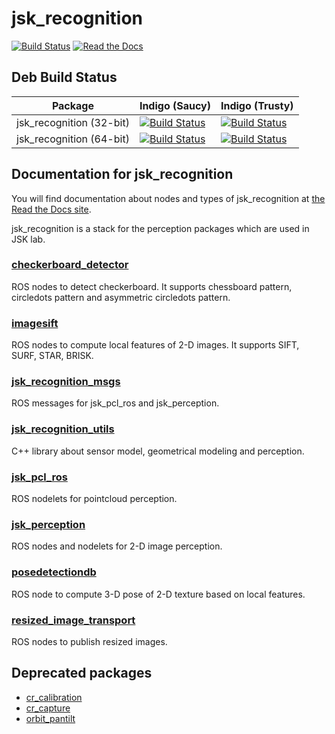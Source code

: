 jsk\_recognition
===============

[![Build Status](https://travis-ci.org/jsk-ros-pkg/jsk_recognition.svg)](https://travis-ci.org/jsk-ros-pkg/jsk_recognition)
[![Read the Docs](https://readthedocs.org/projects/pip/badge/?version=latest)](https://jsk-recognition.readthedocs.org)

Deb Build Status
------------

Package | Indigo (Saucy) | Indigo (Trusty) |
------- | -------------- | --------------- |
jsk_recognition (32-bit) | [![Build Status](http://jenkins.ros.org/buildStatus/icon?job=ros-indigo-jsk-recognition_binarydeb_saucy_i386)](http://jenkins.ros.org/job/ros-indigo-jsk-recognition_binarydeb_saucy_i386/) | [![Build Status](http://jenkins.ros.org/buildStatus/icon?job=ros-indigo-jsk-recognition_binarydeb_trusty_i386)](http://jenkins.ros.org/job/ros-indigo-jsk-recognition_binarydeb_trusty_i386/)
jsk_recognition (64-bit) | [![Build Status](http://jenkins.ros.org/buildStatus/icon?job=ros-indigo-jsk-recognition_binarydeb_saucy_amd64)](http://jenkins.ros.org/job/ros-indigo-jsk-recognition_binarydeb_saucy_amd64/) | [![Build Status](http://jenkins.ros.org/buildStatus/icon?job=ros-indigo-jsk-recognition_binarydeb_trusty_amd64)](http://jenkins.ros.org/job/ros-indigo-jsk-recognition_binarydeb_trusty_amd64/)


Documentation for jsk\_recognition
----------------------------------
You will find documentation about nodes and types of jsk\_recognition at [the Read the Docs site](https://jsk-recognition.readthedocs.org).


jsk_recognition is a stack for the perception packages which are used in JSK lab.

### [checkerboard\_detector](https://github.com/jsk-ros-pkg/jsk_recognition/tree/master/checkerboard_detector)
ROS nodes to detect checkerboard. It supports chessboard pattern, circledots pattern and asymmetric
circledots pattern.

### [imagesift](https://github.com/jsk-ros-pkg/jsk_recognition/tree/master/imagesift)
ROS nodes to compute local features of 2-D images. It supports SIFT, SURF, STAR, BRISK.

### [jsk\_recognition\_msgs](https://github.com/jsk-ros-pkg/jsk_recognition/tree/master/jsk_recognition_msgs)
ROS messages for jsk\_pcl\_ros and jsk\_perception.

### [jsk\_recognition\_utils](https://github.com/jsk-ros-pkg/jsk_recognition/tree/master/jsk_recognition_utils)
C++ library about sensor model, geometrical modeling and perception.


### [jsk\_pcl\_ros](https://github.com/jsk-ros-pkg/jsk_recognition/tree/master/jsk_pcl_ros)
ROS nodelets for pointcloud perception.

### [jsk\_perception](https://github.com/jsk-ros-pkg/jsk_recognition/tree/master/jsk_perception)
ROS nodes and nodelets for 2-D image perception.

### [posedetectiondb](https://github.com/jsk-ros-pkg/jsk_recognition/tree/master/posedetectiondb)
ROS node to compute 3-D pose of 2-D texture based on local features.

### [resized\_image\_transport](https://github.com/jsk-ros-pkg/jsk_recognition/tree/master/resized_image_transport)
ROS nodes to publish resized images.

Deprecated packages
-------------------
* [cr\_calibration](https://github.com/jsk-ros-pkg/jsk_recognition/tree/master/cr_calibration)
* [cr\_capture](https://github.com/jsk-ros-pkg/jsk_recognition/tree/master/cr_capture)
* [orbit\_pantilt](https://github.com/jsk-ros-pkg/jsk_recognition/tree/master/orbit_pantilt)
